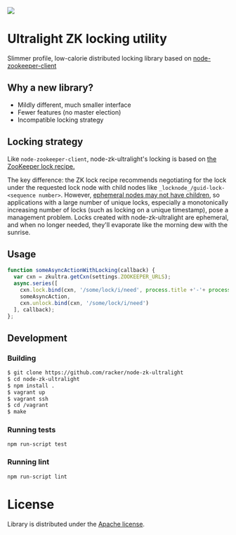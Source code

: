 <a href="https://nodei.co/npm-dl/zk-ultralight/"><img src="https://nodei.co/npm-dl/zk-ultralight.png"></a>
# Ultralight ZK locking utility

Slimmer profile, low-calorie distributed locking library based on [node-zookeeper-client](https://github.com/racker/node-zookeeper-client)

## Why a new library?

* Mildly different, much smaller interface
* Fewer features (no master election)
* Incompatible locking strategy

## Locking strategy

Like `node-zookeeper-client`, node-zk-ultralight's locking is based on [the ZooKeeper lock recipe.](http://zookeeper.apache.org/doc/trunk/recipes.html#sc_recipes_Locks)

The key difference: the ZK lock recipe recommends negotiating for the lock under the requested lock node with child nodes like `_locknode_/guid-lock-<sequence number>`. However, [ephemeral nodes may not have children](http://zookeeper.apache.org/doc/r3.2.1/zookeeperProgrammers.html#Ephemeral+Nodes), so applications with a large number of unique locks, especially a monotonically increasing number of locks (such as locking on a unique timestamp), pose a management problem. Locks created with node-zk-ultralight are ephemeral, and when no longer needed, they'll evaporate like the morning dew with the sunrise.

## Usage

```javascript
function someAsyncActionWithLocking(callback) {
  var cxn = zkultra.getCxn(settings.ZOOKEEPER_URLS);
  async.series([
    cxn.lock.bind(cxn, '/some/lock/i/need', process.title +'-'+ process.pid),
    someAsyncAction,
    cxn.unlock.bind(cxn, '/some/lock/i/need')
  ], callback);
};
```

## Development

### Building

```bash
$ git clone https://github.com/racker/node-zk-ultralight
$ cd node-zk-ultralight
$ npm install .
$ vagrant up
$ vagrant ssh
$ cd /vagrant
$ make
```

### Running tests

`npm run-script test`

### Running lint

`npm run-script lint`

# License

Library is distributed under the [Apache license](http://www.apache.org/licenses/LICENSE-2.0.html).
